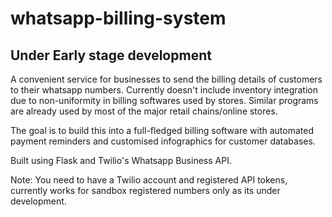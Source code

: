 # whatsapp-billing-system

## Under Early stage development
A convenient service for businesses to send the billing details of customers to their whatsapp numbers. Currently doesn't include inventory integration due to non-uniformity in billing softwares used by stores. Similar programs are already used by most of the major retail chains/online stores.

The goal is to build this into a full-fledged billing software with automated payment reminders and customised infographics for customer databases.

Built using Flask and Twilio's Whatsapp Business API.

Note: You need to have a Twilio account and registered API tokens, currently works for sandbox registered numbers only as its under development.
